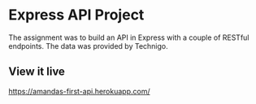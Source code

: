 # Express API Project

The assignment was to build an API in Express with a couple of RESTful endpoints. The data was provided by Technigo.


## View it live

https://amandas-first-api.herokuapp.com/